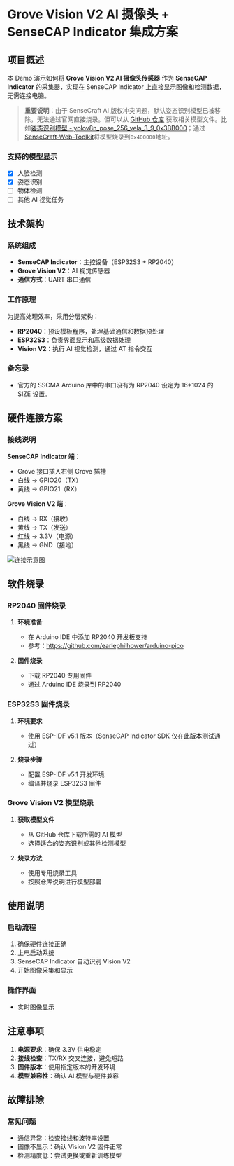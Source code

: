 # Grove Vision V2 AI 摄像头 + SenseCAP Indicator 集成方案

## 项目概述

本 Demo 演示如何将 **Grove Vision V2 AI 摄像头传感器** 作为 **SenseCAP Indicator** 的采集器，实现在 SenseCAP Indicator 上直接显示图像和检测数据，无需连接电脑。

> **重要说明**：由于 SenseCraft AI 版权冲突问题，默认姿态识别模型已被移除，无法通过官网直接烧录。但可以从 [GitHub 仓库](https://github.com/HimaxWiseEyePlus/Seeed_Grove_Vision_AI_Module_V2/tree/main) 获取相关模型文件。比如[姿态识别模型 - yolov8n_pose_256_vela_3_9_0x3BB000](https://github.com/HimaxWiseEyePlus/Seeed_Grove_Vision_AI_Module_V2/blob/main/model_zoo/tflm_yolov8_pose/yolov8n_pose_256_vela_3_9_0x3BB000.tflite)；通过[SenseCraft-Web-Toolkit](https://seeed-studio.github.io/SenseCraft-Web-Toolkit/#/tool/tool)将模型烧录到`0x400000`地址。

### 支持的模型显示

- [x] 人脸检测
- [x] 姿态识别
- [ ] 物体检测
- [ ] 其他 AI 视觉任务

## 技术架构

### 系统组成

- **SenseCAP Indicator**：主控设备（ESP32S3 + RP2040）
- **Grove Vision V2**：AI 视觉传感器
- **通信方式**：UART 串口通信

### 工作原理

为提高处理效率，采用分层架构：

- **RP2040**：预设模板程序，处理基础通信和数据预处理
- **ESP32S3**：负责界面显示和高级数据处理
- **Vision V2**：执行 AI 视觉检测，通过 AT 指令交互

### 备忘录

- 官方的 SSCMA Arduino 库中的串口没有为 RP2040 设定为 16*1024 的 SIZE 设置。

## 硬件连接方案

### 接线说明

**SenseCAP Indicator 端**：

- Grove 接口插入右侧 Grove 插槽
- 白线 → GPIO20（TX）
- 黄线 → GPIO21（RX）

**Grove Vision V2 端**：

- 白线 → RX（接收）
- 黄线 → TX（发送）
- 红线 → 3.3V（电源）
- 黑线 → GND（接地）

![连接示意图](https://files.seeedstudio.com/wiki/SenseCAP/SenseCAP_Indicator/new-grove.png)

## 软件烧录

### RP2040 固件烧录

1. **环境准备**
   - 在 Arduino IDE 中添加 RP2040 开发板支持
   - 参考：https://github.com/earlephilhower/arduino-pico

2. **固件烧录**
   - 下载 RP2040 专用固件
   - 通过 Arduino IDE 烧录到 RP2040

### ESP32S3 固件烧录

1. **环境要求**
   - 使用 ESP-IDF v5.1 版本（SenseCAP Indicator SDK 仅在此版本测试通过）

2. **烧录步骤**
   - 配置 ESP-IDF v5.1 开发环境
   - 编译并烧录 ESP32S3 固件

### Grove Vision V2 模型烧录

1. **获取模型文件**
   - 从 GitHub 仓库下载所需的 AI 模型
   - 选择适合的姿态识别或其他检测模型

2. **烧录方法**
   - 使用专用烧录工具
   - 按照仓库说明进行模型部署



## 使用说明

### 启动流程

1. 确保硬件连接正确
2. 上电启动系统
3. SenseCAP Indicator 自动识别 Vision V2
4. 开始图像采集和显示

### 操作界面

- 实时图像显示

## 注意事项

1. **电源要求**：确保 3.3V 供电稳定
2. **接线检查**：TX/RX 交叉连接，避免短路
3. **固件版本**：使用指定版本的开发环境
4. **模型兼容性**：确认 AI 模型与硬件兼容

## 故障排除

### 常见问题

- 通信异常：检查接线和波特率设置
- 图像不显示：确认 Vision V2 固件正常
- 检测精度低：尝试更换或重新训练模型